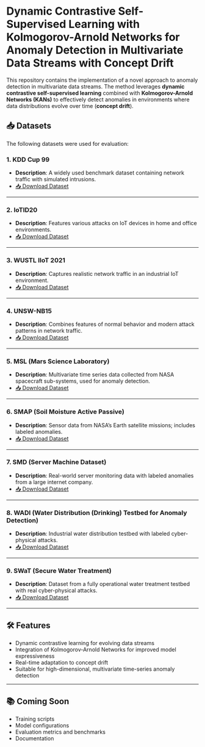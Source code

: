 # **Dynamic Contrastive Self-Supervised Learning with Kolmogorov-Arnold Networks for Anomaly Detection in Multivariate Data Streams with Concept Drift**

This repository contains the implementation of a novel approach to anomaly detection in multivariate data streams. The method leverages **dynamic contrastive self-supervised learning** combined with **Kolmogorov-Arnold Networks (KANs)** to effectively detect anomalies in environments where data distributions evolve over time (**concept drift**).

## 📥 Datasets

The following datasets were used for evaluation:

### 1. KDD Cup 99
- **Description**: A widely used benchmark dataset containing network traffic with simulated intrusions.
- [📥 Download Dataset](https://kdd.ics.uci.edu/databases/kddcup99/kddcup99.html)

---

### 2. IoTID20
- **Description**: Features various attacks on IoT devices in home and office environments.
- [📥 Download Dataset](https://www.kaggle.com/datasets/rohulaminlabid/iotid20-dataset)

---

### 3. WUSTL IIoT 2021
- **Description**: Captures realistic network traffic in an industrial IoT environment.
- [📥 Download Dataset](https://ieee-dataport.org/documents/wustl-iiot-2021)

---

### 4. UNSW-NB15
- **Description**: Combines features of normal behavior and modern attack patterns in network traffic.
- [📥 Download Dataset](https://unsw-my.sharepoint.com/personal/z5025758_ad_unsw_edu_au/_layouts/15/onedrive.aspx?id=%2Fpersonal%2Fz5025758%5Fad%5Funsw%5Fedu%5Fau%2FDocuments%2FUNSW%2DNB15%20dataset&ga=1)

---

### 5. MSL (Mars Science Laboratory)
- **Description**: Multivariate time series data collected from NASA spacecraft sub-systems, used for anomaly detection.
- [📥 Download Dataset](https://github.com/kLabUM/MTA-Dataset-Release)

---

### 6. SMAP (Soil Moisture Active Passive)
- **Description**: Sensor data from NASA’s Earth satellite missions; includes labeled anomalies.
- [📥 Download Dataset](https://github.com/kLabUM/MTA-Dataset-Release)

---

### 7. SMD (Server Machine Dataset)
- **Description**: Real-world server monitoring data with labeled anomalies from a large internet company.
- [📥 Download Dataset](https://github.com/NetManAIOps/OmniAnomaly)

---

### 8. WADI (Water Distribution (Drinking) Testbed for Anomaly Detection)
- **Description**: Industrial water distribution testbed with labeled cyber-physical attacks.
- [📥 Download Dataset](https://itrust.sutd.edu.sg/itrust_lab_website/resources/resources/datasets/)

---

### 9. SWaT (Secure Water Treatment)
- **Description**: Dataset from a fully operational water treatment testbed with real cyber-physical attacks.
- [📥 Download Dataset](https://itrust.sutd.edu.sg/itrust_lab_website/resources/resources/datasets/)

---

## 🛠️ Features

- Dynamic contrastive learning for evolving data streams  
- Integration of Kolmogorov-Arnold Networks for improved model expressiveness  
- Real-time adaptation to concept drift  
- Suitable for high-dimensional, multivariate time-series anomaly detection  

---

## 📚 Coming Soon

- Training scripts  
- Model configurations  
- Evaluation metrics and benchmarks  
- Documentation  

